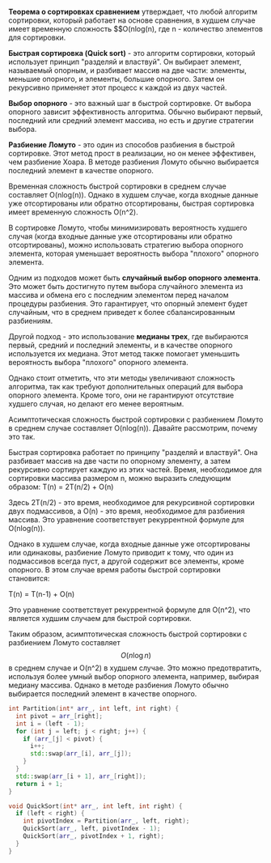 **Теорема о сортировках сравнением** утверждает, что любой алгоритм сортировки, который работает на основе сравнения, в
худшем случае имеет временную сложность $$O(nlog(n), где n - количество элементов для сортировки.

**Быстрая сортировка (Quick sort)** - это алгоритм сортировки, который использует принцип "разделяй и властвуй". Он
выбирает элемент, называемый опорным, и разбивает массив на две части: элементы, меньшие опорного, и элементы, большие
опорного. Затем он рекурсивно применяет этот процесс к каждой из двух частей.

**Выбор опорного** - это важный шаг в быстрой сортировке. От выбора опорного зависит эффективность алгоритма. Обычно
выбирают первый, последний или средний элемент массива, но есть и другие стратегии выбора.

**Разбиение Ломуто** - это один из способов разбиения в быстрой сортировке. Этот метод прост в реализации, но он менее
эффективен, чем разбиение Хоара. В методе разбиения Ломуто обычно выбирается последний элемент в качестве опорного.

Временная сложность быстрой сортировки в среднем случае составляет O(nlog(n)). Однако в худшем случае, когда
входные данные уже отсортированы или обратно отсортированы, быстрая сортировка имеет временную сложность O(n^2).

В сортировке Ломуто, чтобы минимизировать вероятность худшего случая (когда входные данные уже отсортированы или обратно
отсортированы), можно использовать стратегию выбора опорного элемента, которая уменьшает вероятность выбора "плохого"
опорного элемента.

Одним из подходов может быть **случайный выбор опорного элемента**. Это может быть достигнуто путем выбора случайного
элемента из массива и обмена его с последним элементом перед началом процедуры разбиения. Это гарантирует, что опорный
элемент будет случайным, что в среднем приведет к более сбалансированным разбиениям.

Другой подход - это использование **медианы трех**, где выбираются первый, средний и последний элементы, и в качестве
опорного используется их медиана. Этот метод также помогает уменьшить вероятность выбора "плохого" опорного элемента.

Однако стоит отметить, что эти методы увеличивают сложность алгоритма, так как требуют дополнительных операций для
выбора опорного элемента. Кроме того, они не гарантируют отсутствие худшего случая, но делают его менее вероятным.

Асимптотическая сложность быстрой сортировки с разбиением Ломуто в среднем случае составляет O(nlog(n)). Давайте
рассмотрим, почему это так.

Быстрая сортировка работает по принципу "разделяй и властвуй". Она разбивает массив на две части по опорному элементу, а
затем рекурсивно сортирует каждую из этих частей. Время, необходимое для сортировки массива размером n, можно
выразить следующим образом: T(n) = 2T(n/2) + O(n)

Здесь 2T(n/2) - это время, необходимое для рекурсивной сортировки двух подмассивов, а O(n) - это время,
необходимое для разбиения массива. Это уравнение соответствует рекуррентной формуле для O(nlog(n)).

Однако в худшем случае, когда входные данные уже отсортированы или одинаковы, разбиение Ломуто приводит к
тому, что один из подмассивов всегда пуст, а другой содержит все элементы, кроме опорного. В этом случае время работы
быстрой сортировки становится:

T(n) = T(n-1) + O(n)

Это уравнение соответствует рекуррентной формуле для O(n^2), что является худшим случаем для быстрой сортировки.

Таким образом, асимптотическая сложность быстрой сортировки с разбиением Ломуто составляет $$O(n \log n)$$ в среднем
случае и O(n^2) в худшем случае. Это можно предотвратить, используя более умный выбор опорного элемента, например,
выбирая медиану массива. Однако в методе разбиения Ломуто обычно выбирается последний элемент в качестве опорного.

```c++
int Partition(int* arr_, int left, int right) {
  int pivot = arr_[right];
  int i = (left - 1);
  for (int j = left; j < right; j++) {
    if (arr_[j] < pivot) {
      i++;
      std::swap(arr_[i], arr_[j]);
    }
  }
  std::swap(arr_[i + 1], arr_[right]);
  return i + 1;
}

void QuickSort(int* arr_, int left, int right) {
  if (left < right) {
    int pivotIndex = Partition(arr_, left, right);
    QuickSort(arr_, left, pivotIndex - 1);
    QuickSort(arr_, pivotIndex + 1, right);
  }
}
```